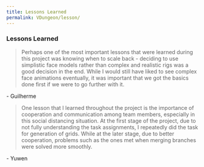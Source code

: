 ```yaml
---
title: Lessons Learned
permalink: VDungeon/lesson/
---
```


### Lessons Learned


<blockquote>
Perhaps one of the most important lessons that were learned during this project was knowing when to scale back - deciding to use simplistic face models rather than complex and realistic rigs was a good decision in the end. While I would still have liked to see complex face animations eventually, it was important that we got the basics done first if we were to go further with it.
</blockquote> - Guilherme


<blockquote>
One lesson that I learned throughout the project is the importance of cooperation and communication among team members, especially in this social distancing situation. At the first stage of the project, due to not fully understanding the task assignments, I repeatedly did the task for generation of grids. While at the later stage, due to better cooperation, problems such as the ones met when merging branches were solved more smoothly.
</blockquote> - Yuwen

